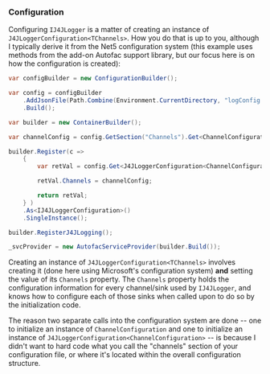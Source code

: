 ### Configuration

Configuring `IJ4JLogger` is a matter of creating an instance of `J4JLoggerConfiguration<TChannels>`.
How you do that is up to you, although I typically derive it from the Net5 configuration
system (this example uses methods from the add-on Autofac support library, but our
focus here is on how the configuration is created):
```csharp
var configBuilder = new ConfigurationBuilder();

var config = configBuilder
    .AddJsonFile(Path.Combine(Environment.CurrentDirectory, "logConfig.json"))
    .Build();

var builder = new ContainerBuilder();

var channelConfig = config.GetSection("Channels").Get<ChannelConfiguration>();

builder.Register(c =>
    {
        var retVal = config.Get<J4JLoggerConfiguration<ChannelConfiguration>>();

        retVal.Channels = channelConfig;

        return retVal;
    } )
    .As<IJ4JLoggerConfiguration>()
    .SingleInstance();

builder.RegisterJ4JLogging();

_svcProvider = new AutofacServiceProvider(builder.Build());
```
Creating an instance of `J4JLoggerConfiguration<TChannels>` involves creating it
(done here using Microsoft's configuration system) **and** setting the value of
its `Channels` property. The `Channels` property holds the configuration information
for every channel/sink used by `IJ4JLogger`, and knows how to configure each of
those sinks when called upon to do so by the initialization code.

The reason two separate calls into the configuration system are done -- one to 
initialize an instance of `ChannelConfiguration` and one to initialize an
instance of `J4JLoggerConfiguration<ChannelConfiguration>` -- is because I didn't
want to hard code what you call the "channels" section of your configuration file,
or where it's located within the overall configuration structure. 
